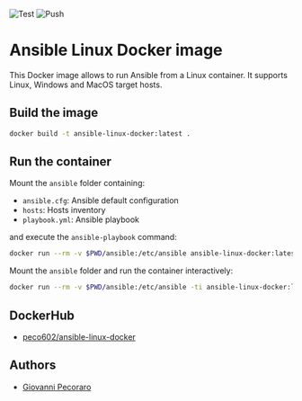 ![Test](https://github.com/Peco602/ansible-linux-docker/actions/workflows/test.yml/badge.svg)
![Push](https://github.com/Peco602/ansible-linux-docker/actions/workflows/push.yml/badge.svg)

# Ansible Linux Docker image

This Docker image allows to run Ansible from a Linux container. It supports Linux, Windows and MacOS target hosts.


## Build the image

```bash
docker build -t ansible-linux-docker:latest .
```

## Run the container

Mount the `ansible` folder containing:

- `ansible.cfg`: Ansible default configuration
- `hosts`: Hosts inventory
- `playbook.yml`: Ansible playbook

and execute the `ansible-playbook` command:

```bash
docker run --rm -v $PWD/ansible:/etc/ansible ansible-linux-docker:latest ansible-playbook /etc/ansible/playbook.yml -i /etc/ansible/hosts
```

Mount the `ansible` folder and run the container interactively:

```bash
docker run --rm -v $PWD/ansible:/etc/ansible -ti ansible-linux-docker:latest bash
```

## DockerHub

- [peco602/ansible-linux-docker](https://hub.docker.com/r/peco602/ansible-linux-docker)


## Authors

- [Giovanni Pecoraro](https://www.peco602.com/)
